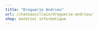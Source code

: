 ```yaml
---
title: "Droguerie Andrieu"
url: /chateauvillain/droguerie-andrieu/
shop: matériel informatique
---
```

